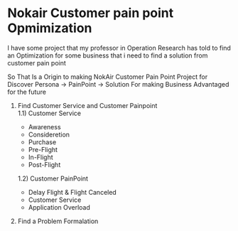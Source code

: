 # Nokair Customer pain point Opmimization
  I have some project that my professor in Operation Research has told to find an Optimization for some business that i need to find a solution from customer pain point

  So That Is a Origin to making NokAir Customer Pain Point Project for Discover Persona -> PainPoint -> Solution For making Business Advantaged for the future
1) Find Customer Service and Customer Painpoint  
 1.1) Customer Service  
     - Awareness
     - Consideretion
     - Purchase
     - Pre-Flight
     - In-Flight
     - Post-Flight  

   1.2) Customer PainPoint  
     - Delay Flight & Flight Canceled
     - Customer Service
     - Application Overload  

3) Find a Problem Formalation

   
